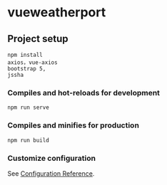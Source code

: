 # vueweatherport

## Project setup
```
npm install
axios，vue-axios
bootstrap 5,
jssha
```

### Compiles and hot-reloads for development
```
npm run serve
```

### Compiles and minifies for production
```
npm run build
```

### Customize configuration
See [Configuration Reference](https://cli.vuejs.org/config/).
